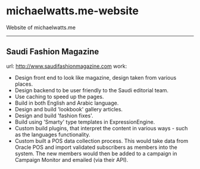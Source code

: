 michaelwatts.me-website
=======================

Website of michaelwatts.me

---
## Saudi Fashion Magazine
url: http://www.saudifashionmagazine.com
work:
- Design front end to look like magazine, design taken from various places.
- Design backend to be user friendly to the Saudi editorial team.
- Use caching to speed up the pages.
- Build in both English and Arabic language.
- Design and build 'lookbook' gallery articles.  
- Design and build 'fashion fixes'.
- Build using 'Smarty' type templates in ExpressionEngine.
- Custom build plugins, that interpret the content in various ways - such as the languages functionality.
- Custom built a POS data collection process. This would take data from Oracle POS and import validated subscribers as members into the system. The new members would then be added to a campaign in Campaign Monitor and emailed (via their API).  
